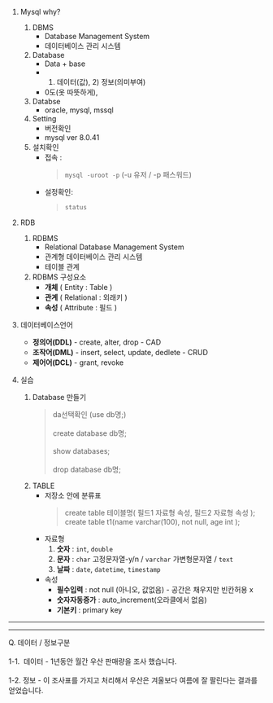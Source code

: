 1. Mysql why?
   1. DBMS
      - Database Management System
      - 데이터베이스 관리 시스템
   2. Database
      - Data + base
      - 1) 데이터(값),  2) 정보(의미부여)
      - 0도(옷 따뜻하게),
   3. Databse
      - oracle, mysql, mssql
   4. Setting
      - 버전확인
      - mysql ver 8.0.41
   5. 설치확인
      - 접속 : 
        > `mysql -uroot -p` (-u 유저 / -p 패스워드)
      - 설정확인:
        > `status`

2. RDB
   1. RDBMS
      - Relational Database Management System
      - 관계형 데이터베이스 관리 시스템
      - 테이블 관계
   2. RDBMS 구성요소
      - **개체** ( Entity : Table )
      - **관계** ( Relational : 외래키 )
      - **속성** ( Attribute : 필드 )
     
3. 데이터베이스언어
   - **정의어(DDL)** - create, alter, drop - CAD
   - **조작어(DML)** - insert, select, update, dedlete - CRUD
   - **제어어(DCL)** - grant, revoke
        
4. 실습
   1. Database 만들기
      > da선택확인 (use db명;)<br></br>
      > create database db명;<br></br>
      > show databases;<br></br>
      > drop database db명;
   3. TABLE
      - 저장소 안에 분류표
        > create table 테이블명( 필드1 자료형 속성, 필드2 자료형 속성 );
        > create table t1(name varchar(100), not null, age int );
      - 자료형
        1. **숫자** : `int`, `double`
        2. **문자** : `char` 고정문자열-y/n / `varchar` 가변형문자열 / `text`
        3. **날짜** : `date`, `datetime`, `timestamp`
      - 속성
        - **필수입력** : not null (아니오, 값없음) - 공간은 채우지만 빈칸허용 x
        - **숫자자동증가** : auto_increment(오라클에서 없음)
        - **기본키** : primary key






---
---
Q. 데이터 / 정보구분 <br></br>
1-1.  데이터 - 1년동안 월간 우산 판매량을 조사 했습니다.  <br></br>
1-2.  정보 - 이 조사표를 가지고 처리해서 우산은 겨울보다 여름에 잘 팔린다는 결과를 얻었습니다.
        
        
        
        
        
